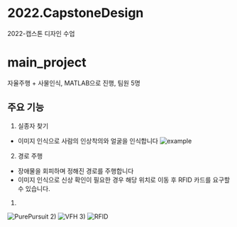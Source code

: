 # 2022.CapstoneDesign
2022-캡스톤 디자인 수업

# main_project
자율주행 + 사물인식,
MATLAB으로 진행,
팀원 5명

## 주요 기능
1. 실종자 찾기
* 이미지 인식으로 사람의 인상착의와 얼굴을 인식합니다
![example](https://user-images.githubusercontent.com/102031218/211198198-69b004ea-c130-4ca9-bc5d-0e7208b7a2ce.jpg)

2. 경로 주행
* 장애물을 회피하며 정해진 경로를 주행합니다
* 이미지 인식으로 신상 확인이 필요한 경우 해당 위치로 이동 후 RFID 카드를 요구할 수 있습니다.
1)
![PurePursuit](https://user-images.githubusercontent.com/102031218/211199363-40649a38-502a-4f2c-9d1e-365250a6eefb.gif)
2)
![VFH](https://user-images.githubusercontent.com/102031218/211199556-e2f6d7e8-8ef4-4f5c-b6f9-e44facd39b74.gif)
3)
![RFID](https://user-images.githubusercontent.com/102031218/211199560-48ae00e3-5d5a-4fac-a26e-fce383bbba37.gif)


